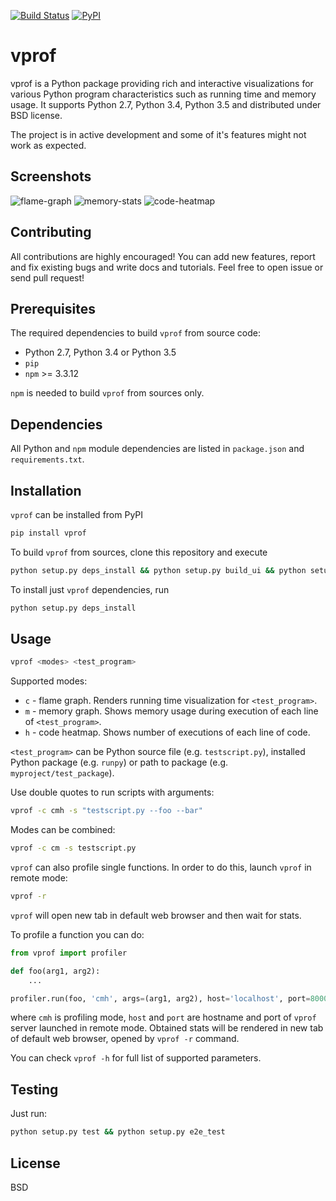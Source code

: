 [![Build Status](https://travis-ci.org/nvdv/vprof.svg?branch=master)](https://travis-ci.org/nvdv/vprof)
[![PyPI](https://img.shields.io/pypi/v/vprof.svg)](https://pypi.python.org/pypi/vprof/)

# vprof

vprof is a Python package providing rich and interactive visualizations for
various Python program characteristics such as running time and memory usage.
It supports Python 2.7, Python 3.4, Python 3.5 and distributed under BSD license.

The project is in active development and some of it's features might not work as
expected.

## Screenshots
![flame-graph](http://i.imgur.com/gkrERH0.png?1)
![memory-stats](http://i.imgur.com/Mpb9Nrp.png?1)
![code-heatmap](http://i.imgur.com/GbQAg0h.png?1)

## Contributing
All contributions are highly encouraged! You can add new features,
report and fix existing bugs and write docs and tutorials.
Feel free to open issue or send pull request!

## Prerequisites
The required dependencies to build ```vprof``` from source code:
 * Python 2.7, Python 3.4 or Python 3.5
 * `pip`
 * `npm` >= 3.3.12

`npm` is needed to build `vprof` from sources only.

## Dependencies
All Python and `npm` module dependencies are listed in `package.json` and `requirements.txt`.

## Installation
`vprof` can be installed from PyPI

```sh
pip install vprof
```

To build `vprof` from sources, clone this repository and execute

```sh
python setup.py deps_install && python setup.py build_ui && python setup.py install
```

To install just `vprof` dependencies, run

```sh
python setup.py deps_install
```

## Usage

```sh
vprof <modes> <test_program>
```
Supported modes:

* `c` - flame graph. Renders running time visualization for `<test_program>`.
* `m` - memory graph. Shows memory usage during execution of each line of `<test_program>`.
* `h` - code heatmap. Shows number of executions of each line of code.

`<test_program>` can be Python source file (e.g. `testscript.py`), installed Python package (e.g. `runpy`) or path to package (e.g. `myproject/test_package`).

Use double quotes to run scripts with arguments:

```sh
vprof -c cmh -s "testscript.py --foo --bar"
```

Modes can be combined:

```sh
vprof -c cm -s testscript.py
```

`vprof` can also profile single functions. In order to do this,
launch `vprof` in remote mode:

```sh
vprof -r
```

`vprof` will open new tab in default web browser and then wait for stats.

To profile a function you can do:

```python
from vprof import profiler

def foo(arg1, arg2):
    ...

profiler.run(foo, 'cmh', args=(arg1, arg2), host='localhost', port=8000)
```

where `cmh` is profiling mode, `host` and `port` are hostname and port of `vprof` server launched in remote mode. Obtained stats will be rendered in new tab of default web browser, opened by `vprof -r` command.

You can check `vprof -h` for full list of supported parameters.

## Testing

Just run:

```sh
python setup.py test && python setup.py e2e_test
```

## License

BSD
